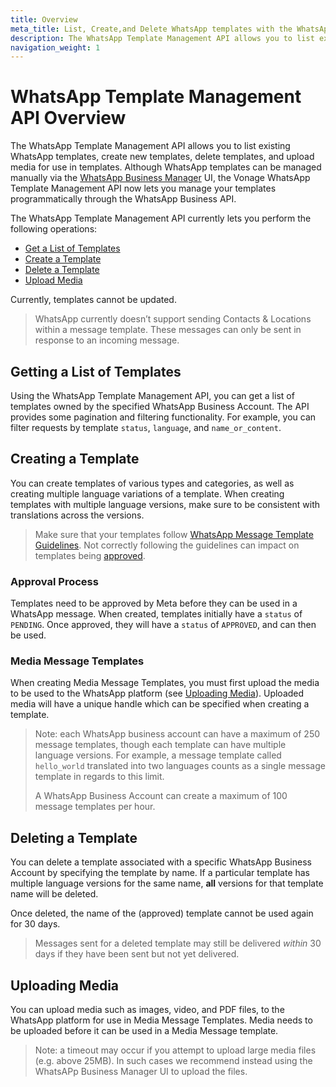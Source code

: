 ```yaml
---
title: Overview
meta_title: List, Create,and Delete WhatsApp templates with the WhatsApp Template Management API. 
description: The WhatsApp Template Management API allows you to list existing WhatsApp templates, create new templates, delete templates, and upload files for use in templates.
navigation_weight: 1
---
```


# WhatsApp Template Management API Overview

The WhatsApp Template Management API allows you to list existing WhatsApp templates, create new templates, delete templates, and upload media for use in templates. Although WhatsApp templates can be managed manually via the [WhatsApp Business Manager](https://business.facebook.com/wa/manage/message-templates/) UI, the Vonage WhatsApp Template Management API now lets you manage your templates programmatically through the WhatsApp Business API.

The WhatsApp Template Management API currently lets you perform the following operations:

* [Get a List of Templates](#getting-a-list-of-templates)
* [Create a Template](#creating-a-template)
* [Delete a Template](#deleting-a-template)
* [Upload Media](#uploading-media)

Currently, templates cannot be updated.

> WhatsApp currently doesn’t support sending Contacts & Locations within a message template. These messages can only be sent in response to an incoming message.

## Getting a List of Templates

Using the WhatsApp Template Management API, you can get a list of templates owned by the specified WhatsApp Business Account. The API provides some pagination and filtering functionality. For example, you can filter requests by template `status`, `language`, and `name_or_content`.

## Creating a Template

You can create templates of various types and categories, as well as creating multiple language variations of a template. When creating templates with multiple language versions, make sure to be consistent with translations across the versions.

> Make sure that your templates follow [WhatsApp Message Template Guidelines](https://developers.facebook.com/docs/whatsapp/message-templates/guidelines). Not correctly following the guidelines can impact on templates being [approved](#approval-process).

### Approval Process

Templates need to be approved by Meta before they can be used in a WhatsApp message. When created, templates initially have a `status` of `PENDING`. Once approved, they will have a `status` of `APPROVED`, and can then be used.

### Media Message Templates

When creating Media Message Templates, you must first upload the media to be used to the WhatsApp platform (see [Uploading Media](#uploading-media)). Uploaded media will have a unique handle which can be specified when creating a template.

> Note: each WhatsApp business account can have a maximum of 250 message templates, though each template can have multiple language versions. For example, a message template called `hello_world` translated into two languages counts as a single message template in regards to this limit.
>
> A WhatsApp Business Account can create a maximum of 100 message templates per hour.

## Deleting a Template

You can delete a template associated with a specific WhatsApp Business Account by specifying the template by name. If a particular template has multiple language versions for the same name, **all** versions for that template name will be deleted.

Once deleted, the name of the (approved) template cannot be used again for 30 days.

> Messages sent for a deleted template may still be delivered *within* 30 days if they have been sent but not yet delivered.

## Uploading Media

You can upload media such as images, video, and PDF files, to the WhatsApp platform for use in Media Message Templates. Media needs to be uploaded before it can be used in a Media Message template.

> Note: a timeout may occur if you attempt to upload large media files (e.g. above 25MB). In such cases we recommend instead using the WhatsAPp Business Manager UI to upload the files.